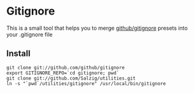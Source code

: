 Gitignore
=========
This is a small tool that helps you to merge [github/gitignore](http://github.com/github/gitignore) presets into your .gitignore file

Install
-------
    git clone git://github.com/github/gitignore
    export GITIGNORE_REPO=`cd gitignore; pwd`
    git clone git://github.com/Salzig/utilities.git
    ln -s "`pwd`/utilities/gitignore" /usr/local/bin/gitignore
